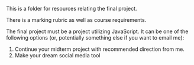 This is a folder for resources relating the final project. 

There is a marking rubric as well as course requirements. 

The final project must be a project utilizing JavaScript. It can be one of the following options (or, potentially something else if you want to email me):
<ol>
<li>Continue your midterm project with recommended direction from me.</li>
<li>Make your dream social media tool</li>

</ol>
